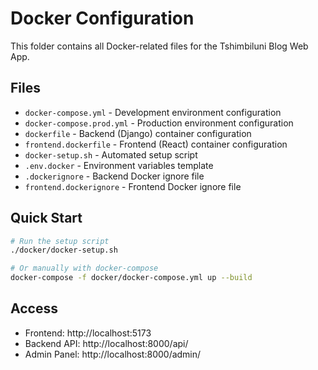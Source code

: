 # Docker Configuration

This folder contains all Docker-related files for the Tshimbiluni Blog Web App.

## Files

- `docker-compose.yml` - Development environment configuration
- `docker-compose.prod.yml` - Production environment configuration  
- `dockerfile` - Backend (Django) container configuration
- `frontend.dockerfile` - Frontend (React) container configuration
- `docker-setup.sh` - Automated setup script
- `.env.docker` - Environment variables template
- `.dockerignore` - Backend Docker ignore file
- `frontend.dockerignore` - Frontend Docker ignore file

## Quick Start

```bash
# Run the setup script
./docker/docker-setup.sh

# Or manually with docker-compose
docker-compose -f docker/docker-compose.yml up --build
```

## Access

- Frontend: http://localhost:5173
- Backend API: http://localhost:8000/api/
- Admin Panel: http://localhost:8000/admin/
